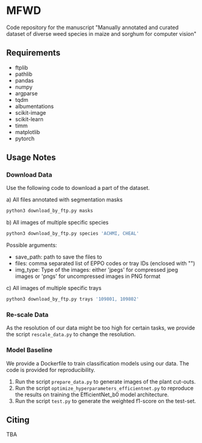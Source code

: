 # MFWD
Code repository for the manuscript "Manually annotated and curated dataset of diverse weed species in maize and sorghum for computer vision"


## Requirements
- ftplib
- pathlib
- pandas
- numpy
- argparse
- tqdm
- albumentations
- scikit-image
- scikit-learn
- timm
- matplotlib
- pytorch

## Usage Notes
### Download Data
Use the following code to download a part of the dataset.

a) All files annotated with segmentation masks 
```python
python3 download_by_ftp.py masks
```

b) All images of multiple specific species 
```python
python3 download_by_ftp.py species 'ACHMI, CHEAL'
```

Possible arguments: 
- save_path: path to save the files to
- files: comma separated list of EPPO codes or tray IDs (enclosed with "")
- img_type: Type of the images: either 'jpegs' for compressed jpeg images or 'pngs' for uncompressed images in PNG format

c) All images of multiple specific trays 
```python
python3 download_by_ftp.py trays '109801, 109802'
```

### Re-scale Data
As the resolution of our data might be too high for certain tasks, we provide the script `rescale_data.py` to change the resolution.

### Model Baseline
We provide a Dockerfile to train classification models using our data. The code is provided for reproducibility.
1) Run the script `prepare_data.py` to generate images of the plant cut-outs.
2) Run the script `optimize_hyperparameters_efficientnet.py` to reproduce the results on training the EfficientNet_b0 model architecture. 
3) Run the script `test.py` to generate the weighted f1-score on the test-set. 


## Citing

TBA